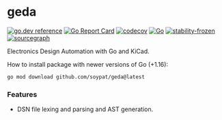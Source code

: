 # geda
[![go.dev reference](https://pkg.go.dev/badge/github.com/soypat/geda)](https://pkg.go.dev/github.com/soypat/geda)
[![Go Report Card](https://goreportcard.com/badge/github.com/soypat/geda)](https://goreportcard.com/report/github.com/soypat/geda)
[![codecov](https://codecov.io/gh/soypat/geda/branch/main/graph/badge.svg)](https://codecov.io/gh/soypat/geda)
[![Go](https://github.com/soypat/geda/actions/workflows/go.yml/badge.svg)](https://github.com/soypat/geda/actions/workflows/go.yml)
[![stability-frozen](https://img.shields.io/badge/stability-frozen-blue.svg)](https://github.com/emersion/stability-badges#frozen)
[![sourcegraph](https://sourcegraph.com/github.com/soypat/geda/-/badge.svg)](https://sourcegraph.com/github.com/soypat/geda?badge)
<!--
[![License: MIT](https://img.shields.io/badge/License-MIT-yellow.svg)](https://opensource.org/licenses/MIT) 

[![stability-experimental](https://img.shields.io/badge/stability-experimental-orange.svg)](https://github.com/emersion/stability-badges#experimental)

See https://github.com/emersion/stability-badges#unstable for more stability badges.
-->

Electronics Design Automation with Go and KiCad.

How to install package with newer versions of Go (+1.16):
```sh
go mod download github.com/soypat/geda@latest
```

### Features
- DSN file lexing and parsing and AST generation.

<!--
## Setting up codecov CI
This instructive will allow for tests to run on pull requests and pushes to your repository.

1. Create an account on [codecov.io](https://app.codecov.io/)

2. Setup repository on codecov and obtain the CODECOV_TOKEN token, which is a string of base64 characters.

3. Open up the github repository for this project and go to `Settings -> Secrets and variables -> Actions`. Once there create a New Repository Secret. Name it `CODECOV_TOKEN` and copy paste the token obtained in the previous step in the `secret` input box. Click "Add secret".

-->
